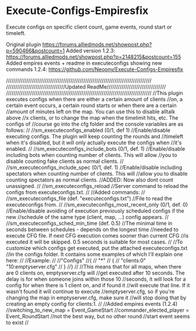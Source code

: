 # Execute-Configs-Empiresfix
Execute configs on specific client count, game events, round start or timeleft.

Original plugin https://forums.alliedmods.net/showpost.php?p=590466&postcount=1
Added version 1.2.3: https://forums.alliedmods.net/showpost.php?p=2148215&postcount=155
Added empires events + readme in executeconfigs showing new commands 1.2.4: https://github.com/Neoony/Execute-Configs-Empiresfix



///////////////////////////////////////////////////////////////////////////////
////////////////////////////////Updated ReadMe////////////////////////////////
///////////////////////////////////////////////////////////////////////////////
//This plugin executes configs when there are either a certain amount of clients 
//on, a certain event occurs, a certain round starts or when there are a certain 
//amount of minutes left on the map. You can use this to disable alltalk above 
//x clients, or to change the map when the timelimit hits, etc. The configs of 
//course go into the cfg folder and the console variables are as follows:
//
//sm_executeconfigs_enabled (0/1, def 1)
//Enable/disable executing configs. The plugin will keep counting the rounds and 
//timeleft when it's disabled, but it will only actually execute the configs when 
//it's enabled.
//
//sm_executeconfigs_include_bots (0/1, def. 1)
//Enable/disable including bots when counting number of clients. This will allow 
//you to disable counting fake clients as normal clients.
//
//sm_executeconfigs_include_spec (0/1, def. 1)
//Enable/disable including spectators when counting number of clients. This will 
//allow you to disable counting spectators as normal clients.
//ADDED: Now also dont count unassigned.
//
//sm_executeconfigs_reload
//Server command to reload the configs from executeconfigs.txt.
//
//Added commands:
//
//sm_executeconfigs_file (def. "executeconfigs.txt")
//File to read the executeconfigs from.
//
//sm_executeconfigs_most_recent_only (0/1, def. 0)
//Enable/disable avoiding of execution previously scheduled configs if the new 
//schedule of the same type (client, map, ...) config appears.
//
//sm_executeconfigs_sched_min_time (def. 0.5)
//The minimal time in seconds between schedules - depends on the longest time 
//needed to execute CFG file. If next CFG execution comes sooner than current CFG 
//is executed it will be skipped. 0.5 seconds is suitable for most cases.
//
//To customize which configs get executed, put the attached executeconfigs.txt 
//in the configs folder. It contains some examples of which I'll explain one here:
//
//Example:
//
//"Configs"
//{
//   "*"
//   {
//       "clients:0"    "10:emptyserver.cfg"
//   }
//}
//
//This means that for all maps, when there are 0 clients on, emptyserver.cfg will 
//get executed after 10 seconds. The delay is for when someone joins within those 10
//seconds, it will look for a config for when there is 1 client on, and if found it 
//will execute that line. If it wasn't found it will continue to execute 
//emptyserver.cfg, so if you're changing the map in emptyserver.cfg, make sure it 
//will stop doing that by creating an empty config for clients:1.
//
//Added empires events (1.2.4)
//switching_to_new_map = Event_GameStart
//commander_elected_player = Event_RoundStart //not the best way, but no other round 
//start event seems to exist
//
